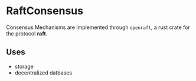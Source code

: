 # RaftConsensus

Consensus Mechanisms are implemented through `openraft`, a rust crate for the protocol **raft**.

## Uses

- storage
- decentralized datbases
